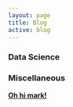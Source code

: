 ```yaml
---
layout: page
title: Blog
active: blog
---
```


### Data Science




### Miscellaneous

[**Oh hi mark!**](/_posts/mark.md)
